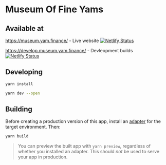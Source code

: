 # Museum Of Fine Yams

## Available at

https://museum.yam.finance/ - Live website
<a href="https://app.netlify.com/sites/determined-meninsky-9f80bf/deploys" target="_blank">![Netlify Status](https://api.netlify.com/api/v1/badges/a0f06628-f198-40ee-960e-b1cefdbf1098/deploy-status)</a>

https://develop.museum.yam.finance/ - Devleopment builds
<a href="https://app.netlify.com/sites/sharp-curie-148676/deploys" target="_blank">![Netlify Status](https://api.netlify.com/api/v1/badges/96c0149d-6ba2-4912-9e81-57ae32e238a4/deploy-status)</a>

## Developing

```bash
yarn install

yarn dev --open
```

## Building

Before creating a production version of this app, install an [adapter](https://kit.svelte.dev/docs#adapters) for the target environment. Then:

```bash
yarn build
```

> You can preview the built app with `yarn preview`, regardless of whether you installed an adapter. This should _not_ be used to serve your app in production.
